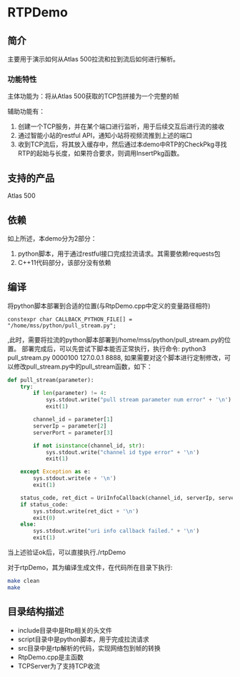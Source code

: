 # RTPDemo

## 简介

主要用于演示如何从Atlas 500拉流和拉到流后如何进行解析。

### 功能特性
主体功能为：将从Atlas 500获取的TCP包拼接为一个完整的帧

辅助功能有：
1. 创建一个TCP服务，并在某个端口进行监听，用于后续交互后进行流的接收
2. 通过智能小站的restful API，通知小站将视频流推到上述的端口
3. 收到TCP流后，将其放入缓存中，然后通过本demo中RTP的CheckPkg寻找RTP的起始与长度，如果符合要求，则调用InsertPkg函数。

## 支持的产品

Atlas 500

## 依赖

如上所述，本demo分为2部分：

1. python脚本，用于通过restful接口完成拉流请求。其需要依赖requests包
2. C++11代码部分，该部分没有依赖


## 编译

将python脚本部署到合适的位置(与RtpDemo.cpp中定义的变量路径相符)
```
constexpr char CALLBACK_PYTHON_FILE[] = "/home/mss/python/pull_stream.py";
```
,此时，需要将拉流的python脚本部署到/home/mss/python/pull_stream.py的位置。
部署完成后，可以先尝试下脚本能否正常执行，执行命令:
python3 pull_stream.py 0000100 127.0.0.1 8888, 如果需要对这个脚本进行定制修改，可以修改pull_stream.py中的pull_stream函数，如下：

```python
def pull_stream(parameter):
    try:
        if len(parameter) != 4:
            sys.stdout.write("pull stream parameter num error" + '\n')
            exit(1)

        channel_id = parameter[1]
        serverIp = parameter[2]
        serverPort = parameter[3]

        if not isinstance(channel_id, str):
            sys.stdout.write("channel id type error" + '\n')
            exit(1)

    except Exception as e:
        sys.stdout.write(e + '\n')
        exit(1)

    status_code, ret_dict = UriInfoCallback(channel_id, serverIp, serverPort)
    if status_code:
        sys.stdout.write(ret_dict + '\n')
        exit(0)
    else:
        sys.stdout.write("uri info callback failed." + '\n')
        exit(1)
```
当上述验证ok后，可以直接执行./rtpDemo

对于rtpDemo，其为编译生成文件，在代码所在目录下执行:
```bash
make clean
make
```

## 目录结构描述
* include目录中是Rtp相关的头文件
* script目录中是python脚本，用于完成拉流请求
* src目录中是rtp解析的代码，实现网络包到帧的转换
* RtpDemo.cpp是主函数
* TCPServer为了支持TCP收流
